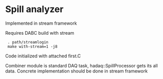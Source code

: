 # Spill analyzer

Implemented in stream framework

Requires DABC build with stream

     . path/streamlogin
     make with-stream=1 -j8

Code initialized with attached first.C

Combiner module is standard DAQ task, hadaq::SpillProcessor gets its all data.
Concrete implementation should be done in stream framework
